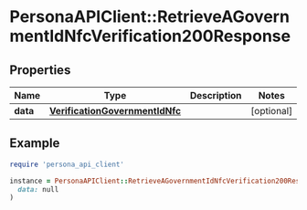 # PersonaAPIClient::RetrieveAGovernmentIdNfcVerification200Response

## Properties

| Name | Type | Description | Notes |
| ---- | ---- | ----------- | ----- |
| **data** | [**VerificationGovernmentIdNfc**](VerificationGovernmentIdNfc.md) |  | [optional] |

## Example

```ruby
require 'persona_api_client'

instance = PersonaAPIClient::RetrieveAGovernmentIdNfcVerification200Response.new(
  data: null
)
```

